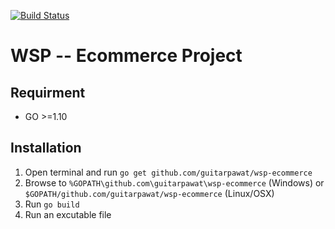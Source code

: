 [![Build Status](https://travis-ci.org/guitarpawat/wsp-ecommerce.svg?branch=master)](https://travis-ci.org/guitarpawat/wsp-ecommerce)

# WSP -- Ecommerce Project
## Requirment
* GO >=1.10
## Installation
1. Open terminal and run `go get github.com/guitarpawat/wsp-ecommerce`
1. Browse to `%GOPATH\github.com\guitarpawat\wsp-ecommerce` (Windows) or `$GOPATH/github.com/guitarpawat/wsp-ecommerce` (Linux/OSX)
1. Run `go build`
1. Run an excutable file
